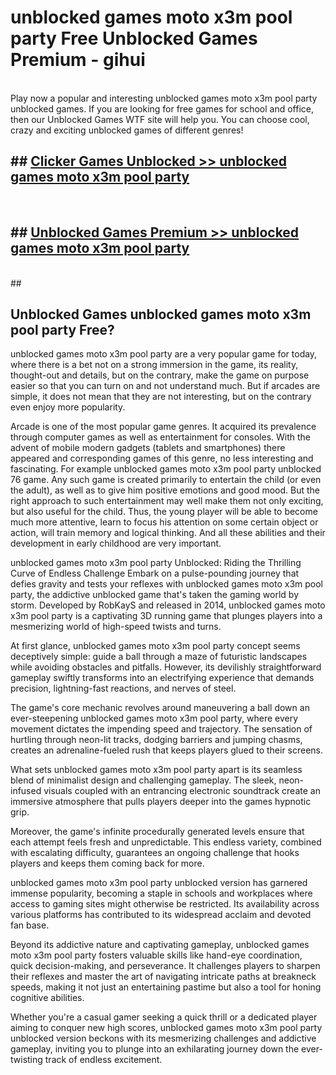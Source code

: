 # unblocked games moto x3m pool party  Free Unblocked Games Premium - gihui <br>
<br>
Play now a popular and interesting unblocked games moto x3m pool party unblocked games. If you are looking for free games for school and office, then our Unblocked Games WTF site will help you. You can choose cool, crazy and exciting unblocked games of different genres!


## ##  [Clicker Games Unblocked >> unblocked games moto x3m pool party](http://freeplayer.one?title=unblocked_games_moto_x3m_pool_party&ref=UGames)
  <br>

##  ## [Unblocked Games Premium >> unblocked games moto x3m pool party](http://freeplayer.one?title=unblocked_games_moto_x3m_pool_party&ref=UGames)
  <br>
  ##



## Unblocked Games unblocked games moto x3m pool party Free?

unblocked games moto x3m pool party are a very popular game for today, where there is a bet not on a strong immersion in the game, its reality, thought-out and details, but on the contrary, make the game on purpose easier so that you can turn on and not understand much. But if arcades are simple, it does not mean that they are not interesting, but on the contrary even enjoy more popularity.

Arcade is one of the most popular game genres. It acquired its prevalence through computer games as well as entertainment for consoles. With the advent of mobile modern gadgets (tablets and smartphones) there appeared and corresponding games of this genre, no less interesting and fascinating. For example unblocked games moto x3m pool party unblocked 76 game. Any such game is created primarily to entertain the child (or even the adult), as well as to give him positive emotions and good mood. But the right approach to such entertainment may well make them not only exciting, but also useful for the child. Thus, the young player will be able to become much more attentive, learn to focus his attention on some certain object or action, will train memory and logical thinking. And all these abilities and their development in early childhood are very important.

unblocked games moto x3m pool party Unblocked: Riding the Thrilling Curve of Endless Challenge
Embark on a pulse-pounding journey that defies gravity and tests your reflexes with unblocked games moto x3m pool party, the addictive unblocked game that's taken the gaming world by storm. Developed by RobKayS and released in 2014, unblocked games moto x3m pool party is a captivating 3D running game that plunges players into a mesmerizing world of high-speed twists and turns.

At first glance, unblocked games moto x3m pool party concept seems deceptively simple: guide a ball through a maze of futuristic landscapes while avoiding obstacles and pitfalls. However, its devilishly straightforward gameplay swiftly transforms into an electrifying experience that demands precision, lightning-fast reactions, and nerves of steel.

The game's core mechanic revolves around maneuvering a ball down an ever-steepening unblocked games moto x3m pool party, where every movement dictates the impending speed and trajectory. The sensation of hurtling through neon-lit tracks, dodging barriers and jumping chasms, creates an adrenaline-fueled rush that keeps players glued to their screens.

What sets unblocked games moto x3m pool party apart is its seamless blend of minimalist design and challenging gameplay. The sleek, neon-infused visuals coupled with an entrancing electronic soundtrack create an immersive atmosphere that pulls players deeper into the games hypnotic grip.

Moreover, the game's infinite procedurally generated levels ensure that each attempt feels fresh and unpredictable. This endless variety, combined with escalating difficulty, guarantees an ongoing challenge that hooks players and keeps them coming back for more.

unblocked games moto x3m pool party unblocked version has garnered immense popularity, becoming a staple in schools and workplaces where access to gaming sites might otherwise be restricted. Its availability across various platforms has contributed to its widespread acclaim and devoted fan base.

Beyond its addictive nature and captivating gameplay, unblocked games moto x3m pool party fosters valuable skills like hand-eye coordination, quick decision-making, and perseverance. It challenges players to sharpen their reflexes and master the art of navigating intricate paths at breakneck speeds, making it not just an entertaining pastime but also a tool for honing cognitive abilities.

Whether you're a casual gamer seeking a quick thrill or a dedicated player aiming to conquer new high scores, unblocked games moto x3m pool party unblocked version beckons with its mesmerizing challenges and addictive gameplay, inviting you to plunge into an exhilarating journey down the ever-twisting track of endless excitement.